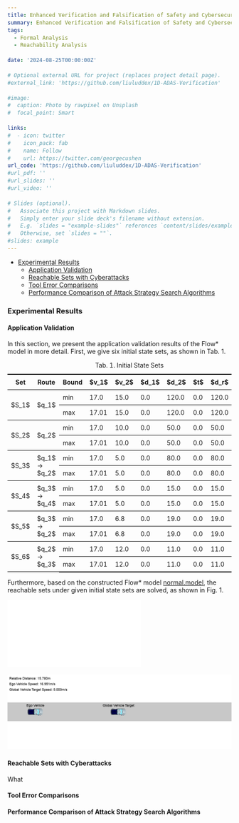 ```yaml
---
title: Enhanced Verification and Falsification of Safety and Cybersecurity for ADAS Based on Reachability Analysis and Dynamic Programming
summary: Enhanced Verification and Falsification of Safety and Cybersecurity for ADAS Based on Reachability Analysis and Dynamic Programming.
tags:
  - Formal Analysis
  - Reachability Analysis

date: '2024-08-25T00:00:00Z'

# Optional external URL for project (replaces project detail page).
#external_link: 'https://github.com/liuluddex/1D-ADAS-Verification'

#image:
#  caption: Photo by rawpixel on Unsplash
#  focal_point: Smart

links:
#  - icon: twitter
#    icon_pack: fab
#    name: Follow
#    url: https://twitter.com/georgecushen
url_code: 'https://github.com/liuluddex/1D-ADAS-Verification'
#url_pdf: ''
#url_slides: ''
#url_video: ''

# Slides (optional).
#   Associate this project with Markdown slides.
#   Simply enter your slide deck's filename without extension.
#   E.g. `slides = "example-slides"` references `content/slides/example-slides.md`.
#   Otherwise, set `slides = ""`.
#slides: example
---
```


- [Experimental Results](#experimental-results)
  - [Application Validation](#application-validation)
  - [Reachable Sets with Cyberattacks](#reachable-sets)
  - [Tool Error Comparisons](#tool-error-comparison)
  - [Performance Comparison of Attack Strategy Search Algorithms](#performance-comparison)

### Experimental Results

#### Application Validation
In this section, we present the application validation results of the Flow* model in more detail. First, we give six initial state sets, as shown in Tab. 1.

<table>
    <script type="text/javascript" async
      src="https://cdn.jsdelivr.net/npm/mathjax@3/es5/tex-mml-chtml.js">
    </script>
    <style>
          table {
              border-collapse: collapse;
              width: 100%;
          }
          table th, table td {
              padding: 8px;
          } 
          table thead th {
              border-top: 2px solid black;  /* 顶部粗线 */
              border-bottom: 1px solid black;  /* 中线 */
          }
          table tbody tr:last-child td {
              border-bottom: 2px solid black;  /* 底部粗线 */
          }
          table tbody td {
              border-bottom: 1px solid black;  /* 默认每行的细底线 */
          }
    </style>
    <caption>Tab. 1. Initial State Sets</caption>
    <thead>
        <tr>
            <th>Set</th>
            <th>Route</th>
            <th>Bound</th>
            <th>$v_1$</th>
            <th>$v_2$</th>
            <th>$d_1$</th>
            <th>$d_2$</th>
            <th>$t$</th>
            <th>$d_r$</th>
            <th>$q$</th>
        </tr>
    </thead>
    <tbody>
        <tr>
            <td rowspan="2">$S_1$</td>
            <td rowspan="2">$q_1$</td>            
            <td>min</td>
            <td>17.0</td>
            <td>15.0</td>
            <td>0.0</td>
            <td>120.0</td>
            <td>0.0</td>
            <td>120.0</td>
            <td>1</td>
        </tr>
        <tr>
            <td>max</td>
            <td>17.01</td>
            <td>15.0</td>
            <td>0.0</td>
            <td>120.0</td>
            <td>0.0</td>
            <td>120.0</td>
            <td>1</td>
        </tr>
        <tr>
            <td rowspan="2">$S_2$</td>
            <td rowspan="2">$q_2$</td>            
            <td>min</td>
            <td>17.0</td>
            <td>10.0</td>
            <td>0.0</td>
            <td>50.0</td>
            <td>0.0</td>
            <td>50.0</td>
            <td>1</td>
        </tr>
        <tr>
            <td>max</td>
            <td>17.01</td>
            <td>10.0</td>
            <td>0.0</td>
            <td>50.0</td>
            <td>0.0</td>
            <td>50.0</td>
            <td>1</td>
        </tr>
        <tr>
            <td rowspan="2">$S_3$</td>
            <td rowspan="2">$q_1$ -> $q_2$</td>
            <td>min</td>
            <td>17.0</td>
            <td>5.0</td>
            <td>0.0</td>
            <td>80.0</td>
            <td>0.0</td>
            <td>80.0</td>
            <td>1</td>
        </tr>
        <tr>
            <td>max</td>
            <td>17.01</td>
            <td>5.0</td>
            <td>0.0</td>
            <td>80.0</td>
            <td>0.0</td>
            <td>80.0</td>
            <td>1</td>
        </tr>
        <tr>
            <td rowspan="2">$S_4$</td>
            <td rowspan="2">$q_3$ -> $q_4$</td>
            <td>min</td>
            <td>17.0</td>
            <td>5.0</td>
            <td>0.0</td>
            <td>15.0</td>
            <td>0.0</td>
            <td>15.0</td>
            <td>1</td>
        </tr>
        <tr>
            <td>max</td>
            <td>17.01</td>
            <td>5.0</td>
            <td>0.0</td>
            <td>15.0</td>
            <td>0.0</td>
            <td>15.0</td>
            <td>1</td>
        </tr>
        <tr>
            <td rowspan="2">$S_5$</td>
            <td rowspan="2">$q_3$ -> $q_2$</td>
            <td>min</td>
            <td>17.0</td>
            <td>6.8</td>
            <td>0.0</td>
            <td>19.0</td>
            <td>0.0</td>
            <td>19.0</td>
            <td>1</td>
        </tr>
        <tr>
            <td>max</td>
            <td>17.01</td>
            <td>6.8</td>
            <td>0.0</td>
            <td>19.0</td>
            <td>0.0</td>
            <td>19.0</td>
            <td>1</td>
        </tr>
        <tr>
            <td rowspan="2">$S_6$</td>
            <td rowspan="2">$q_2$ -> $q_3$</td>
            <td>min</td>
            <td>17.0</td>
            <td>12.0</td>
            <td>0.0</td>
            <td>11.0</td>
            <td>0.0</td>
            <td>11.0</td>
            <td>1</td>
        </tr>
        <tr>
            <td>max</td>
            <td>17.01</td>
            <td>12.0</td>
            <td>0.0</td>
            <td>11.0</td>
            <td>0.0</td>
            <td>11.0</td>
            <td>1</td>
        </tr>
    </tbody>
</table>

Furthermore, based on the constructed Flow* model [normal.model](https://liuluddex.github.io/uploads/1D-ADAS-Verification/normal.model), the reachable sets under given initial state sets are solved, as shown in Fig. 1.

![Reachable Sets.](images/reachable_sets.pdf)

![Motion Simulation.](images/1D-ADAS-Verification-motion_simulation.gif)

#### Reachable Sets with Cyberattacks

What

#### Tool Error Comparisons

#### Performance Comparison of Attack Strategy Search Algorithms

